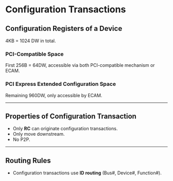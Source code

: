 # Configuration Transactions

## Configuration Registers of a Device

4KB = 1024 DW in total.

### PCI-Compatible Space

First 256B = 64DW, accessible via both PCI-compatible mechanism or ECAM.

### PCI Express Extended Configuration Space

Remaining 960DW, only accessible by ECAM.

***

## Properties of Configuration Transaction

* Only **RC** can originate configuration transactions.
* Only move downstream.
* No P2P.

***

## Routing Rules

* Configuration transactions use **ID routing** (Bus#, Device#, Function#).
